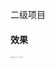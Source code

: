 二级项目
####  效果
<img src="https://cdn.jsdelivr.net/gh/jfuwd/picgo-picture@main/img/image-20220912012528259.png" alt="image-20220912012528259" style="zoom: 10%;" />

